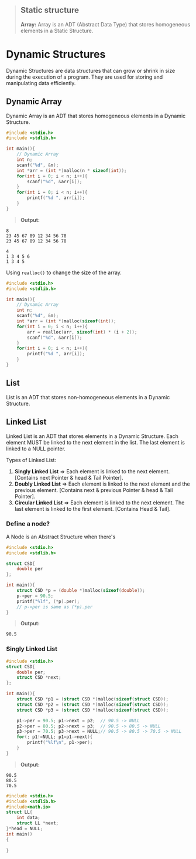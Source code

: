 > ## Static structure
> **Array:**
> Array is an ADT (Abstract Data Type) that stores homogeneous elements in a Static Structure.

# Dynamic Structures

Dynamic Structures are data structures that can grow or shrink in size during the execution of a program. They are used for storing and manipulating data efficiently. 

## Dynamic Array

Dynamic Array is an ADT that stores homogeneous elements in a Dynamic Structure.

```c
#include <stdio.h>
#include <stdlib.h>

int main(){
    // Dynamic Array
    int n;
    scanf("%d", &n);
    int *arr = (int *)malloc(n * sizeof(int));
    for(int i = 0; i < n; i++){
        scanf("%d", &arr[i]);
    }
    for(int i = 0; i < n; i++){
        printf("%d ", arr[i]);
    }
}
```

> **Output:**
```
8
23 45 67 89 12 34 56 78
23 45 67 89 12 34 56 78
```
```
4
1 3 4 5 6 
1 3 4 5 
```
Using `realloc()` to change the size of the array.
```c
#include <stdio.h>
#include <stdlib.h>

int main(){
    // Dynamic Array
    int n;
    scanf("%d", &n);
    int *arr = (int *)malloc(sizeof(int));
    for(int i = 0; i < n; i++){
        arr = realloc(arr, sizeof(int) * (i + 2));
        scanf("%d", &arr[i]);
    }
    for(int i = 0; i < n; i++){
        printf("%d ", arr[i]);
    }
}
```

## List

List is an ADT that stores non-homogeneous elements in a Dynamic Structure.

## Linked List

Linked List is an ADT that stores elements in a Dynamic Structure. Each element MUST be linked to the next element in the list. The last element is linked to a NULL pointer.

Types of Linked List:

1. **Singly Linked List** ⇒ Each element is linked to the next element. [Contains next Pointer & head & Tail Pointer].
2. **Doubly Linked List** ⇒ Each element is linked to the next element and the previous element. [Contains next & previous Pointer & head & Tail Pointer].
3. **Circular Linked List** ⇒ Each element is linked to the next element. The last element is linked to the first element. [Contains Head & Tail].

### Define a node?

A Node is an Abstract Structure when there's 

```c
#include <stdio.h>
#include <stdlib.h>

struct CSD{
    double per
};

int main(){
    struct CSD *p = (double *)malloc(sizeof(double));
    p->per = 90.5;
    printf("%lf", (*p).per);
    // p->per is same as (*p).per
}
```
> **Output:**
```
90.5
```

### Singly Linked List

```c
#include <stdio.h>
struct CSD{
    double per;
    struct CSD *next;
};

int main(){
    struct CSD *p1 = (struct CSD *)malloc(sizeof(struct CSD));
    struct CSD *p2 = (struct CSD *)malloc(sizeof(struct CSD));
    struct CSD *p3 = (struct CSD *)malloc(sizeof(struct CSD));

    p1->per = 90.5; p1->next = p2;  // 90.5 -> NULL
    p2->per = 80.5; p2->next = p3;  // 90.5 -> 80.5 -> NULL
    p3->per = 70.5; p3->next = NULL;// 90.5 -> 80.5 -> 70.5 -> NULL
    for(; p1!=NULL; p1=p1->next){
        printf("%lf\n", p1->per);
    }
}
```
> **Output:**
```
90.5
80.5
70.5
```
```c
#include <stdio.h>
#include <stdlib.h>
#include<math.io>
struct LL{
    int data;
    struct LL *next;
}*head = NULL;
int main()
{
    
}
```